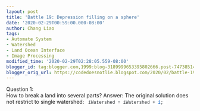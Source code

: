 ```yaml
---
layout: post
title: 'Battle 19: Depression filling on a sphere'
date: '2020-02-29T00:59:00.000-08:00'
author: Chang Liao
tags:
- Automate System
- Watershed
- Land Ocean Interface
- Image Processing
modified_time: '2020-02-29T02:28:05.559-08:00'
blogger_id: tag:blogger.com,1999:blog-3189999653395802666.post-7473851487819039944
blogger_orig_url: https://codedoesnotlie.blogspot.com/2020/02/battle-19-depression-filling-on-sphere.html
---
```



<div>Question 1:<div>How to break a land into several parts? 
Answer: 
The original solution does not restrict to single watershed: 
<span style="background-color: white; color: #24292e; font-family: 
SFMono-Regular, Consolas, &quot;Liberation Mono&quot;, Menlo, monospace; 
font-size: 12px; white-space: pre;"> iWatershed = iWatershed + <span 
class="pl-c1" style="background-color: white; box-sizing: border-box; color: 
#005cc5; font-family: SFMono-Regular, Consolas, &quot;Liberation Mono&quot;, 
Menlo, monospace; font-size: 12px; white-space: pre;">1<span 
style="background-color: white; color: #24292e; font-family: SFMono-Regular, 
Consolas, &quot;Liberation Mono&quot;, Menlo, monospace; font-size: 12px; 
white-space: pre;">; 